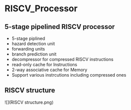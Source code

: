 # RISCV_Processor
## 5-stage pipelined RISCV processor
* 5-stage piplined
* hazard detection unit
* forwarding units
* branch prediction unit
* decompressor for compressed RISCV instructions
* read-only cache for Instructions
* 2-way associative cache for Memory
* Support various instrcutions including compressed ones
## RISCV structure
![](RISCV structure.png)

